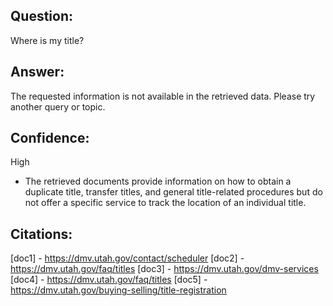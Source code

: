 ## Question:
Where is my title?
## Answer:
The requested information is not available in the retrieved data. Please try another query or topic.
## Confidence:
High
- The retrieved documents provide information on how to obtain a duplicate title, transfer titles, and general title-related procedures but do not offer a specific service to track the location of an individual title.

## Citations:
[doc1] - https://dmv.utah.gov/contact/scheduler
[doc2] - https://dmv.utah.gov/faq/titles
[doc3] - https://dmv.utah.gov/dmv-services
[doc4] - https://dmv.utah.gov/faq/titles
[doc5] - https://dmv.utah.gov/buying-selling/title-registration
